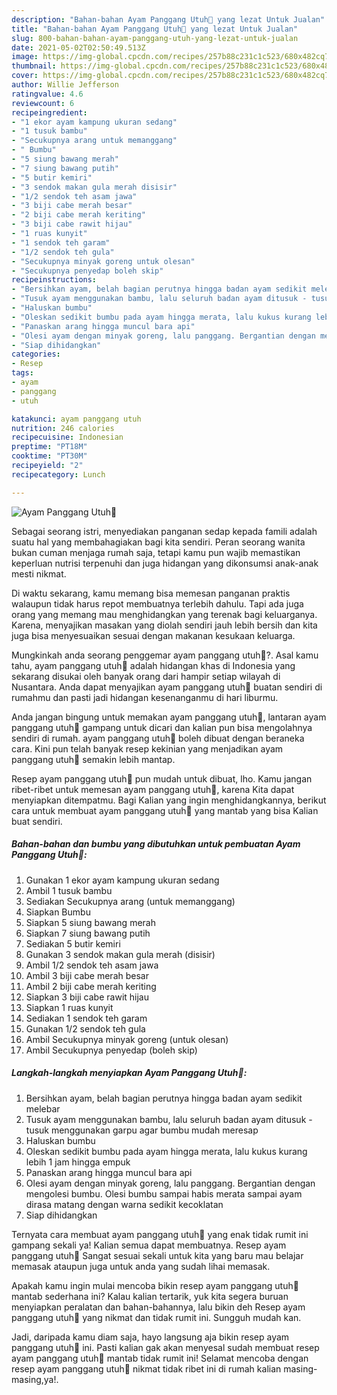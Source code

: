 ```yaml
---
description: "Bahan-bahan Ayam Panggang Utuh🐔 yang lezat Untuk Jualan"
title: "Bahan-bahan Ayam Panggang Utuh🐔 yang lezat Untuk Jualan"
slug: 800-bahan-bahan-ayam-panggang-utuh-yang-lezat-untuk-jualan
date: 2021-05-02T02:50:49.513Z
image: https://img-global.cpcdn.com/recipes/257b88c231c1c523/680x482cq70/ayam-panggang-utuh🐔-foto-resep-utama.jpg
thumbnail: https://img-global.cpcdn.com/recipes/257b88c231c1c523/680x482cq70/ayam-panggang-utuh🐔-foto-resep-utama.jpg
cover: https://img-global.cpcdn.com/recipes/257b88c231c1c523/680x482cq70/ayam-panggang-utuh🐔-foto-resep-utama.jpg
author: Willie Jefferson
ratingvalue: 4.6
reviewcount: 6
recipeingredient:
- "1 ekor ayam kampung ukuran sedang"
- "1 tusuk bambu"
- "Secukupnya arang untuk memanggang"
- " Bumbu"
- "5 siung bawang merah"
- "7 siung bawang putih"
- "5 butir kemiri"
- "3 sendok makan gula merah disisir"
- "1/2 sendok teh asam jawa"
- "3 biji cabe merah besar"
- "2 biji cabe merah keriting"
- "3 biji cabe rawit hijau"
- "1 ruas kunyit"
- "1 sendok teh garam"
- "1/2 sendok teh gula"
- "Secukupnya minyak goreng untuk olesan"
- "Secukupnya penyedap boleh skip"
recipeinstructions:
- "Bersihkan ayam, belah bagian perutnya hingga badan ayam sedikit melebar"
- "Tusuk ayam menggunakan bambu, lalu seluruh badan ayam ditusuk - tusuk menggunakan garpu agar bumbu mudah meresap"
- "Haluskan bumbu"
- "Oleskan sedikit bumbu pada ayam hingga merata, lalu kukus kurang lebih 1 jam hingga empuk"
- "Panaskan arang hingga muncul bara api"
- "Olesi ayam dengan minyak goreng, lalu panggang. Bergantian dengan mengolesi bumbu. Olesi bumbu sampai habis merata sampai ayam dirasa matang dengan warna sedikit kecoklatan"
- "Siap dihidangkan"
categories:
- Resep
tags:
- ayam
- panggang
- utuh

katakunci: ayam panggang utuh 
nutrition: 246 calories
recipecuisine: Indonesian
preptime: "PT18M"
cooktime: "PT30M"
recipeyield: "2"
recipecategory: Lunch

---
```



![Ayam Panggang Utuh🐔](https://img-global.cpcdn.com/recipes/257b88c231c1c523/680x482cq70/ayam-panggang-utuh🐔-foto-resep-utama.jpg)

Sebagai seorang istri, menyediakan panganan sedap kepada famili adalah suatu hal yang membahagiakan bagi kita sendiri. Peran seorang  wanita bukan cuman menjaga rumah saja, tetapi kamu pun wajib memastikan keperluan nutrisi terpenuhi dan juga hidangan yang dikonsumsi anak-anak mesti nikmat.

Di waktu  sekarang, kamu memang bisa memesan panganan praktis walaupun tidak harus repot membuatnya terlebih dahulu. Tapi ada juga orang yang memang mau menghidangkan yang terenak bagi keluarganya. Karena, menyajikan masakan yang diolah sendiri jauh lebih bersih dan kita juga bisa menyesuaikan sesuai dengan makanan kesukaan keluarga. 



Mungkinkah anda seorang penggemar ayam panggang utuh🐔?. Asal kamu tahu, ayam panggang utuh🐔 adalah hidangan khas di Indonesia yang sekarang disukai oleh banyak orang dari hampir setiap wilayah di Nusantara. Anda dapat menyajikan ayam panggang utuh🐔 buatan sendiri di rumahmu dan pasti jadi hidangan kesenanganmu di hari liburmu.

Anda jangan bingung untuk memakan ayam panggang utuh🐔, lantaran ayam panggang utuh🐔 gampang untuk dicari dan kalian pun bisa mengolahnya sendiri di rumah. ayam panggang utuh🐔 boleh dibuat dengan beraneka cara. Kini pun telah banyak resep kekinian yang menjadikan ayam panggang utuh🐔 semakin lebih mantap.

Resep ayam panggang utuh🐔 pun mudah untuk dibuat, lho. Kamu jangan ribet-ribet untuk memesan ayam panggang utuh🐔, karena Kita dapat menyiapkan ditempatmu. Bagi Kalian yang ingin menghidangkannya, berikut cara untuk membuat ayam panggang utuh🐔 yang mantab yang bisa Kalian buat sendiri.

<!--inarticleads1-->

##### Bahan-bahan dan bumbu yang dibutuhkan untuk pembuatan Ayam Panggang Utuh🐔:

1. Gunakan 1 ekor ayam kampung ukuran sedang
1. Ambil 1 tusuk bambu
1. Sediakan Secukupnya arang (untuk memanggang)
1. Siapkan  Bumbu
1. Siapkan 5 siung bawang merah
1. Siapkan 7 siung bawang putih
1. Sediakan 5 butir kemiri
1. Gunakan 3 sendok makan gula merah (disisir)
1. Ambil 1/2 sendok teh asam jawa
1. Ambil 3 biji cabe merah besar
1. Ambil 2 biji cabe merah keriting
1. Siapkan 3 biji cabe rawit hijau
1. Siapkan 1 ruas kunyit
1. Sediakan 1 sendok teh garam
1. Gunakan 1/2 sendok teh gula
1. Ambil Secukupnya minyak goreng (untuk olesan)
1. Ambil Secukupnya penyedap (boleh skip)




<!--inarticleads2-->

##### Langkah-langkah menyiapkan Ayam Panggang Utuh🐔:

1. Bersihkan ayam, belah bagian perutnya hingga badan ayam sedikit melebar
1. Tusuk ayam menggunakan bambu, lalu seluruh badan ayam ditusuk - tusuk menggunakan garpu agar bumbu mudah meresap
1. Haluskan bumbu
1. Oleskan sedikit bumbu pada ayam hingga merata, lalu kukus kurang lebih 1 jam hingga empuk
1. Panaskan arang hingga muncul bara api
1. Olesi ayam dengan minyak goreng, lalu panggang. Bergantian dengan mengolesi bumbu. Olesi bumbu sampai habis merata sampai ayam dirasa matang dengan warna sedikit kecoklatan
1. Siap dihidangkan




Ternyata cara membuat ayam panggang utuh🐔 yang enak tidak rumit ini gampang sekali ya! Kalian semua dapat membuatnya. Resep ayam panggang utuh🐔 Sangat sesuai sekali untuk kita yang baru mau belajar memasak ataupun juga untuk anda yang sudah lihai memasak.

Apakah kamu ingin mulai mencoba bikin resep ayam panggang utuh🐔 mantab sederhana ini? Kalau kalian tertarik, yuk kita segera buruan menyiapkan peralatan dan bahan-bahannya, lalu bikin deh Resep ayam panggang utuh🐔 yang nikmat dan tidak rumit ini. Sungguh mudah kan. 

Jadi, daripada kamu diam saja, hayo langsung aja bikin resep ayam panggang utuh🐔 ini. Pasti kalian gak akan menyesal sudah membuat resep ayam panggang utuh🐔 mantab tidak rumit ini! Selamat mencoba dengan resep ayam panggang utuh🐔 nikmat tidak ribet ini di rumah kalian masing-masing,ya!.

